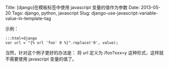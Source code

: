 Title: [django]在模板标签中使用 javascript 变量的值作为参数
Date: 2013-05-20
Tags: django, python, javascript
Slug: django-use-javascript-variable-value-in-template-tag

示例：

    :::html+django
    var url = "{% url 'foo' 0 %}".replace('0', value);

当然，针对这个例子更好的办法是：
将 url 定义为 /foo?xxx=y 这种形式，这样就不需要使用 javascript 变量的值了。

